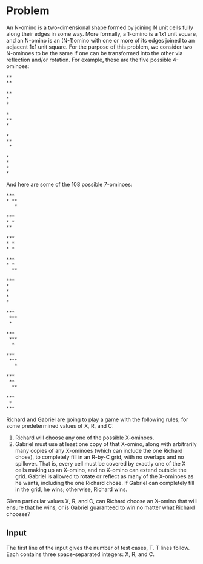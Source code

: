 # Problem

An N-omino is a two-dimensional shape formed by joining N unit cells fully along their edges in some way. More formally, a 1-omino is a 1x1 unit square, and an N-omino is an (N-1)omino with one or more of its edges joined to an adjacent 1x1 unit square. For the purpose of this problem, we consider two N-ominoes to be the same if one can be transformed into the other via reflection and/or rotation. For example, these are the five possible 4-ominoes:

```text
**
**

**
*
*

*
**
*

*
**
 *

*
*
*
*
```

And here are some of the 108 possible 7-ominoes:

```text
***
* **
   *

***
* *
**

***
* *
* *

***
* *
  **

***
*
*
*
*

***
 ***
 *

***
 ***
  *

***
 ***
   *

***
 **
  **

***
 *
***
```

Richard and Gabriel are going to play a game with the following rules, for some predetermined values of X, R, and C:

1. Richard will choose any one of the possible X-ominoes.
2. Gabriel must use at least one copy of that X-omino, along with arbitrarily many copies of any X-ominoes (which can include the one Richard chose), to completely fill in an R-by-C grid, with no overlaps and no spillover. That is, every cell must be covered by exactly one of the X cells making up an X-omino, and no X-omino can extend outside the grid. Gabriel is allowed to rotate or reflect as many of the X-ominoes as he wants, including the one Richard chose. If Gabriel can completely fill in the grid, he wins; otherwise, Richard wins.

Given particular values X, R, and C, can Richard choose an X-omino that will ensure that he wins, or is Gabriel guaranteed to win no matter what Richard chooses?

## Input

The first line of the input gives the number of test cases, T. T lines follow. Each contains three space-separated integers: X, R, and C.
